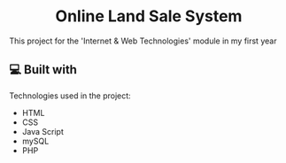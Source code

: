 <h1 align="center" id="title">Online Land Sale System</h1>

<p id="description">This project for the 'Internet &amp; Web Technologies' module in my first year</p>

  
  
<h2>💻 Built with</h2>

Technologies used in the project:

*   HTML
*   CSS
*   Java Script
*   mySQL
*   PHP
